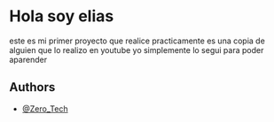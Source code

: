 
# Hola soy elias
este es mi primer proyecto que realice practicamente es una copia de alguien que lo realizo en youtube yo simplemente lo segui para poder aparender 


## Authors

- [@Zero_Tech](https://www.github.com/Zero_Tech)

